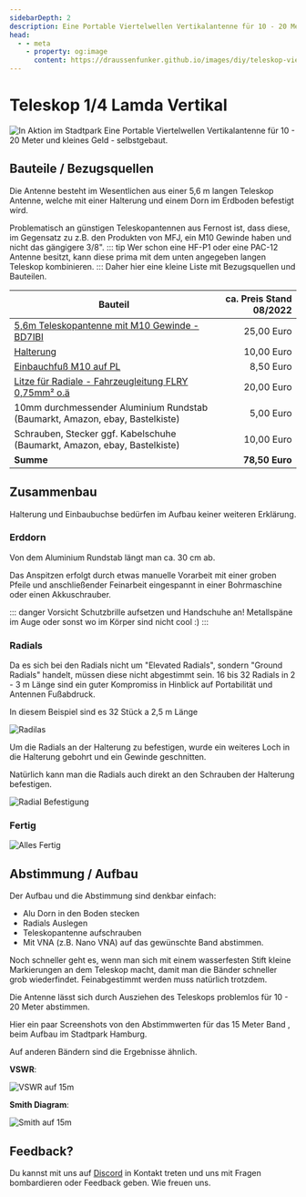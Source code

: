 ```yaml
---
sidebarDepth: 2
description: Eine Portable Viertelwellen Vertikalantenne für 10 - 20 Meter und kleines Geld - selbstgebaut
head:
  - - meta
    - property: og:image
      content: https://draussenfunker.github.io/images/diy/teleskop-viertelwellen-vertical/action-shot-stadpark.jpeg
---
```


# Teleskop 1/4 Lamda Vertikal

![In Aktion im Stadtpark](/images/diy/teleskop-viertelwellen-vertical/action-shot-stadpark.jpeg)
Eine Portable Viertelwellen Vertikalantenne für 10 - 20 Meter und kleines Geld - selbstgebaut.

## Bauteile / Bezugsquellen

Die Antenne besteht im Wesentlichen aus einer 5,6 m langen Teleskop Antenne, welche mit einer Halterung und einem Dorn im Erdboden befestigt wird.

Problematisch an günstigen Teleskopantennen aus Fernost ist, dass diese, im Gegensatz zu z.B. den Produkten von MFJ, ein M10 Gewinde haben und nicht das gängigere 3/8".
::: tip
Wer schon eine HF-P1 oder eine PAC-12 Antenne besitzt, kann diese prima mit dem unten angegeben langen Teleskop kombinieren. 
:::
Daher hier eine kleine Liste mit Bezugsquellen und Bauteilen.

| Bauteil       | ca. Preis Stand 08/2022     |
| ------------- | -----:|
| [5,6m Teleskopantenne mit M10 Gewinde - BD7IBI](https://de.aliexpress.com/item/1005004139955542.html)   | 25,00 Euro |
| [Halterung](https://smile.amazon.de/Albrecht-Antennenhalterung-3-8-6197-Silber/dp/B002VASO5U/)     |    10,00 Euro |
| [Einbauchfuß M10 auf PL](https://difona.de/amateurfunk/geraetezubehoer/ersatzteile/1880/einschraub-pl-auf-m-10-fuer-hfp-1) | 8,50 Euro |
| [Litze für Radiale - Fahrzeugleitung FLRY 0,75mm² o.ä](https://www.ebay.de/itm/403789483361)| 20,00 Euro |
| 10mm durchmessender Aluminium Rundstab (Baumarkt, Amazon, ebay, Bastelkiste)| 5,00 Euro |
| Schrauben, Stecker ggf. Kabelschuhe  (Baumarkt, Amazon, ebay, Bastelkiste)| 10,00 Euro|
|**Summe**| **78,50 Euro**

## Zusammenbau

Halterung und Einbaubuchse bedürfen im Aufbau keiner weiteren Erklärung.

### Erddorn     

Von dem Aluminium Rundstab längt man ca. 30 cm ab. 

Das Anspitzen erfolgt durch etwas manuelle Vorarbeit mit einer groben Pfeile und anschließender Feinarbeit eingespannt in einer Bohrmaschine oder einen Akkuschrauber.

::: danger Vorsicht
Schutzbrille aufsetzen und Handschuhe an! Metallspäne im Auge oder sonst wo im Körper sind nicht cool :) 
:::

### Radials

Da es sich bei den Radials nicht um "Elevated Radials", sondern "Ground Radials" handelt, müssen diese nicht abgestimmt sein.
16 bis 32 Radials in 2 - 3 m Länge sind ein guter Kompromiss in Hinblick auf Portabilität und Antennen Fußabdruck.

In diesem Beispiel sind es 32 Stück a 2,5 m Länge

![Radilas](/images/diy/teleskop-viertelwellen-vertical/radials.jpg)

Um die Radials an der Halterung zu befestigen, wurde ein weiteres Loch in die Halterung gebohrt und ein Gewinde geschnitten.

Natürlich kann man die Radials auch direkt an den Schrauben der Halterung befestigen.

![Radial Befestigung](/images/diy/teleskop-viertelwellen-vertical/radial-mount-closeup.jpg)

### Fertig

![Alles Fertig](/images/diy/teleskop-viertelwellen-vertical/collapsed.jpg)

## Abstimmung / Aufbau

Der Aufbau und die Abstimmung sind denkbar einfach:

- Alu Dorn in den Boden stecken
- Radials Auslegen
- Teleskopantenne aufschrauben
- Mit VNA (z.B. Nano VNA) auf das gewünschte Band abstimmen.

Noch schneller geht es, wenn man sich mit einem wasserfesten Stift kleine Markierungen an dem Teleskop macht, damit man die Bänder schneller grob wiederfindet.
Feinabgestimmt werden muss natürlich trotzdem.

Die Antenne lässt sich durch Ausziehen des Teleskops problemlos für 10 - 20 Meter abstimmen.

Hier ein paar Screenshots von den Abstimmwerten für das 15 Meter Band , beim Aufbau im Stadtpark Hamburg.

Auf anderen Bändern sind die Ergebnisse ähnlich.

**VSWR**:

![VSWR auf 15m](/images/diy/teleskop-viertelwellen-vertical/swr-15m-band-cropped.jpg)

**Smith Diagram**:

![Smith auf 15m](/images/diy/teleskop-viertelwellen-vertical/smith-15m-band-cropped.jpg)

## Feedback?

Du kannst mit uns auf [Discord](https://discord.gg/B6BkdcTQ87) in Kontakt treten und uns mit Fragen bombardieren oder Feedback geben. Wie freuen uns.
